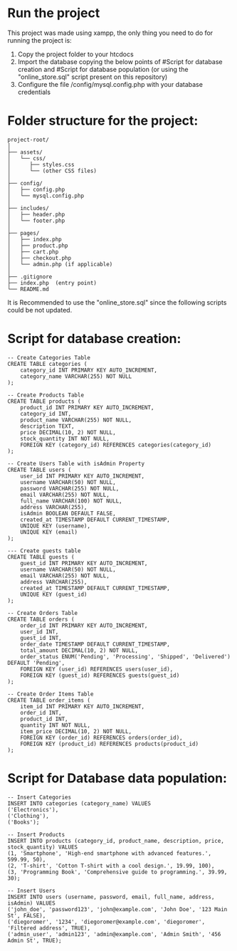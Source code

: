 # Run the project

This project was made using xampp, the only thing you need to do for running the project is:

1. Copy the project folder to your htcdocs
2. Import the database copying the below points of #Script for database creation and #Script for database population (or using the "online_store.sql" script present on this repository)
3. Configure the file /config/mysql.config.php with your database credentials

# Folder structure for the project:

```
project-root/
│
├── assets/
│   └── css/
│      ├── styles.css
│      └── (other CSS files)
│
├── config/
│   ├── config.php
│   └── mysql.config.php
│
├── includes/
│   ├── header.php
│   └── footer.php
│
├── pages/
│   ├── index.php
│   ├── product.php
│   ├── cart.php
│   ├── checkout.php
│   └── admin.php (if applicable)
│
├── .gitignore
├── index.php  (entry point)
└── README.md
```

It is Recommended to use the "online_store.sql" since the following scripts could be not updated.

# Script for database creation:
```
-- Create Categories Table
CREATE TABLE categories (
    category_id INT PRIMARY KEY AUTO_INCREMENT,
    category_name VARCHAR(255) NOT NULL
);

-- Create Products Table
CREATE TABLE products (
    product_id INT PRIMARY KEY AUTO_INCREMENT,
    category_id INT,
    product_name VARCHAR(255) NOT NULL,
    description TEXT,
    price DECIMAL(10, 2) NOT NULL,
    stock_quantity INT NOT NULL,
    FOREIGN KEY (category_id) REFERENCES categories(category_id)
);

-- Create Users Table with isAdmin Property
CREATE TABLE users (
    user_id INT PRIMARY KEY AUTO_INCREMENT,
    username VARCHAR(50) NOT NULL,
    password VARCHAR(255) NOT NULL,
    email VARCHAR(255) NOT NULL,
    full_name VARCHAR(100) NOT NULL,
    address VARCHAR(255),
    isAdmin BOOLEAN DEFAULT FALSE,
    created_at TIMESTAMP DEFAULT CURRENT_TIMESTAMP,
    UNIQUE KEY (username),
    UNIQUE KEY (email)
);

--- Create guests table
CREATE TABLE guests (
    guest_id INT PRIMARY KEY AUTO_INCREMENT,
    username VARCHAR(50) NOT NULL,
    email VARCHAR(255) NOT NULL,
    address VARCHAR(255),
    created_at TIMESTAMP DEFAULT CURRENT_TIMESTAMP,
    UNIQUE KEY (guest_id)
);

-- Create Orders Table
CREATE TABLE orders (
    order_id INT PRIMARY KEY AUTO_INCREMENT,
    user_id INT,
    guest_id INT,
    order_date TIMESTAMP DEFAULT CURRENT_TIMESTAMP,
    total_amount DECIMAL(10, 2) NOT NULL,
    order_status ENUM('Pending', 'Processing', 'Shipped', 'Delivered') DEFAULT 'Pending',
    FOREIGN KEY (user_id) REFERENCES users(user_id),
    FOREIGN KEY (guest_id) REFERENCES guests(guest_id)
);

-- Create Order Items Table
CREATE TABLE order_items (
    item_id INT PRIMARY KEY AUTO_INCREMENT,
    order_id INT,
    product_id INT,
    quantity INT NOT NULL,
    item_price DECIMAL(10, 2) NOT NULL,
    FOREIGN KEY (order_id) REFERENCES orders(order_id),
    FOREIGN KEY (product_id) REFERENCES products(product_id)
);
```

# Script for Database data population:

```
-- Insert Categories
INSERT INTO categories (category_name) VALUES
('Electronics'),
('Clothing'),
('Books');

-- Insert Products
INSERT INTO products (category_id, product_name, description, price, stock_quantity) VALUES
(1, 'Smartphone', 'High-end smartphone with advanced features.', 599.99, 50),
(2, 'T-shirt', 'Cotton T-shirt with a cool design.', 19.99, 100),
(3, 'Programming Book', 'Comprehensive guide to programming.', 39.99, 30);

-- Insert Users
INSERT INTO users (username, password, email, full_name, address, isAdmin) VALUES
('john_doe', 'password123', 'john@example.com', 'John Doe', '123 Main St', FALSE),
('diegoromer', '1234', 'diegoromer@example.com', 'diegoromer', 'Filtered address', TRUE),
('admin_user', 'admin123', 'admin@example.com', 'Admin Smith', '456 Admin St', TRUE);
```